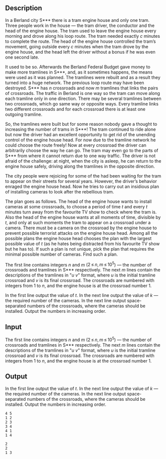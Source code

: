 ## Description

<div><p>In a Berland city S*** there is a tram engine house and only one tram. Three people work in the house — the tram driver, the conductor and the head of the engine house. The tram used to leave the engine house every morning and drove along his loop route. The tram needed exactly <span class="tex-span"><i>c</i></span> minutes to complete the route. The head of the engine house controlled the tram’s movement, going outside every <span class="tex-span"><i>c</i></span> minutes when the tram drove by the engine house, and the head left the driver without a bonus if he was even one second late.</p><p>It used to be so. Afterwards the Berland Federal Budget gave money to make more tramlines in S***, and, as it sometimes happens, the means were used as it was planned. The tramlines were rebuilt and as a result they turned into a huge network. The previous loop route may have been destroyed. S*** has <span class="tex-span"><i>n</i></span> crossroads and now <span class="tex-span"><i>m</i></span> tramlines that links the pairs of crossroads. The traffic in Berland is one way so the tram can move along each tramline only in one direction. There may be several tramlines between two crossroads, which go same way or opposite ways. Every tramline links two different crossroads and for each crossroad there is at least one outgoing tramline.</p><p>So, the tramlines were built but for some reason nobody gave a thought to increasing the number of trams in S***! The tram continued to ride alone but now the driver had an excellent opportunity to get rid of the unending control of the engine house head. For now due to the tramline network he could choose the route freely! Now at every crossroad the driver can arbitrarily choose the way he can go. The tram may even go to the parts of S*** from where it cannot return due to one way traffic. The driver is not afraid of the challenge: at night, when the city is asleep, he can return to the engine house safely, driving along the tramlines in the opposite direction.</p><p>The city people were rejoicing for some of the had been waiting for the tram to appear on their streets for several years. However, the driver’s behavior enraged the engine house head. Now he tries to carry out an insidious plan of installing cameras to look after the rebellious tram.</p><p>The plan goes as follows. The head of the engine house wants to install cameras at some crossroads, to choose a period of time <span class="tex-span"><i>t</i></span> and every <span class="tex-span"><i>t</i></span> minutes turn away from the favourite TV show to check where the tram is. Also the head of the engine house wants at all moments of time, divisible by <span class="tex-span"><i>t</i></span>, and only at such moments the tram to appear on a crossroad under a camera. There must be a camera on the crossroad by the engine house to prevent possible terrorist attacks on the engine house head. Among all the possible plans the engine house head chooses the plan with the largest possible value of <span class="tex-span"><i>t</i></span> (as he hates being distracted from his favourite TV show but he has to). If such a plan is not unique, pick the plan that requires the minimal possible number of cameras. Find such a plan.</p></div><div class="input-specification"><p>The first line contains integers <span class="tex-span"><i>n</i></span> and <span class="tex-span"><i>m</i></span> (<span class="tex-span">2 ≤ <i>n</i>, <i>m</i> ≤ 10<sup class="upper-index">5</sup></span>) — the number of crossroads and tramlines in S*** respectively. The next <span class="tex-span"><i>m</i></span> lines contain the descriptions of the tramlines in "<span class="tex-span"><i>u</i></span> <span class="tex-span"><i>v</i></span>" format, where <span class="tex-span"><i>u</i></span> is the initial tramline crossroad and <span class="tex-span"><i>v</i></span> is its final crossroad. The crossroads are numbered with integers from <span class="tex-span">1</span> to <span class="tex-span"><i>n</i></span>, and the engine house is at the crossroad number <span class="tex-span">1</span>.</p></div><div class="output-specification"><p>In the first line output the value of <span class="tex-span"><i>t</i></span>. In the next line output the value of <span class="tex-span"><i>k</i></span> — the required number of the cameras. In the next line output space-separated numbers of the crossroads, where the cameras should be installed. Output the numbers in increasing order.</p></div>

## Input

<p>The first line contains integers <span class="tex-span"><i>n</i></span> and <span class="tex-span"><i>m</i></span> (<span class="tex-span">2 ≤ <i>n</i>, <i>m</i> ≤ 10<sup class="upper-index">5</sup></span>) — the number of crossroads and tramlines in S*** respectively. The next <span class="tex-span"><i>m</i></span> lines contain the descriptions of the tramlines in "<span class="tex-span"><i>u</i></span> <span class="tex-span"><i>v</i></span>" format, where <span class="tex-span"><i>u</i></span> is the initial tramline crossroad and <span class="tex-span"><i>v</i></span> is its final crossroad. The crossroads are numbered with integers from <span class="tex-span">1</span> to <span class="tex-span"><i>n</i></span>, and the engine house is at the crossroad number <span class="tex-span">1</span>.</p>

## Output

<p>In the first line output the value of <span class="tex-span"><i>t</i></span>. In the next line output the value of <span class="tex-span"><i>k</i></span> — the required number of the cameras. In the next line output space-separated numbers of the crossroads, where the cameras should be installed. Output the numbers in increasing order.</p>





```input1
4 5
1 2
2 3
3 4
4 1
1 4

```




```output1
2
2
1 3

```


